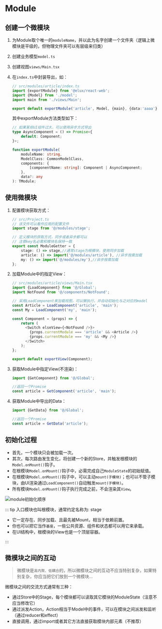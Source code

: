 # Module

## 创建一个微模块

1. 为Module取个唯一的`moduleName`，并以此为名字创建一个文件夹（逻辑上微模块是平级的，但物理文件夹可以有层级来归类）
2. 创建业务模型`model.ts`
3. 创建视图`views/Main.tsx`
4. 在`index.ts`中封装导出，如：

    ```ts
    // src/modules/article/index.ts
    import {exportModule} from '@elux/react-web';
    import {Model} from './model';
    import main from './views/Main';

    export default exportModule('article', Model, {main}, {data:'aaaa'});
    ```

    其中exportModule方法类型如下：

    ```ts
    // 如果某些UI组件过大，可以使用异步方式导出
    type AsyncComponent = () => Promise<{
        default: Component;
    }>;

    function exportModule(
        moduleName: string, 
        ModelClass: CommonModelClass, 
        components: {
            [componentName: string]: Component | AsyncComponent;
        }, 
        data?: any
    ): TModule;
    ```

## 使用微模块

1. 配置模块获取方式：

    ```ts
    // src/Project.ts
    // 该文件可以看作应用的配置文件
    import stage from '@/modules/stage';
    
    // 定义模块的获取方式，同步或者异步都可以
    // 注意key名必需和模块名保持一致
    export const ModuleGetter = {
        stage: () => stage,//通常stage为根模块，使用同步加载
        article: () => import('@/modules/article'), //异步按需加载
        my: () => import('@/modules/my'),//异步按需加载
    };
    ```

2. 加载Module中的指定View：

    ```ts
    // src/modules/article/views/Main.tsx
    import {LoadComponent} from '@/Global';
    import NotFound from '@/components/NotFound';

    // 采用LoadComponent来加载视图，可以懒执行，并自动初始化与之对应的model
    const Article = LoadComponent('article', 'main');
    const My = LoadComponent('my', 'main');

    const Component = (props) => {
        return (
          <Switch elseView={<NotFound />}>
            {props.currentModule === 'article' && <Article />}
            {props.currentModule === 'my' && <My />}
          </Switch>
        );
    };

    export default exportView(Component);
    ```

3. 获取Module中指定View(不渲染)：

    ```ts
    import {GetComponent} from '@/Global';

    //返回一个Promise
    const article = GetComponent('article', 'main');
    ```

4. 获取Module中导出的Data：

    ```ts
    import {GetData} from '@/Global';

    //返回一个Promise
    const article = GetData('article');
    ```

## 初始化过程

- 首先，一个模块只会被加载一次。
- 其次，每次路由发生变化，将创建一个新的Store，并触发根模块的`Model.onMount()`钩子。
- 在根模块`Model.onMount()`钩子中，必需完成自己`ModuleState`的初始赋值。
- 在根模块`Model.onMount()`钩子中，可以主动`mount(子模块)`；也可以不管子模块，由UI渲染通过`LoadComponent()`自动触发`mount(子模块)`。
- 所有模块`Model.onMount()`钩子执行完成之前，不会渲染其`View`。

![module初始化顺序](/images/module-level.svg)

::: tip 入口模块也叫根模块，通常约定名称为: stage

- 它一定存在、同步加载、且最先被Mount，相当于依赖前置。
- 你也可以把它当作`基座`，一些公共资源、组件和状态都可以用它来承载。
- 在UI结构中，根模块的View也是一个顶层容器。

:::

## 微模块之间的互动

> 微模块是`高内聚、低耦合`的，所以微模块之间的互动不应当特别复杂，如果特别复杂，你应当把它们放到一个微模块...

微模块之间的交流方式通常有三种：

- 通过Store中的Stage，每个模块都可以读取其它模块的ModuleState（注意不应当修改它）
- 通过派发Action，Action相当于Model中的事件，可以在模块之间派发和监听（通过reducer和effect）
- 直接调用，通过import或者其它方法直接获取模块内部元素（不推荐）
